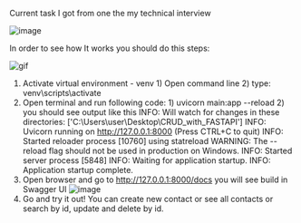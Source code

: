 Current task I got from one the my technical interview

![image](https://user-images.githubusercontent.com/80515538/159109610-8c232eeb-6c04-4f11-8c27-6e1f16580a51.png)


In order to see how It works you should do this steps:

![gif](https://user-images.githubusercontent.com/80515538/159109543-7dd79163-c007-42d0-bb30-5f94a7e62e58.gif)

1) Activate virtual environment - venv
        1) Open command line
        2) type: venv\scripts\activate
2) Open terminal and run following code:
        1) uvicorn main:app --reload
        2) you should see output like this
                  INFO:     Will watch for changes in these directories: ['C:\\Users\\user\\Desktop\\CRUD_with_FASTAPI']
                  INFO:     Uvicorn running on http://127.0.0.1:8000 (Press CTRL+C to quit)
                  INFO:     Started reloader process [10760] using statreload
                  WARNING:  The --reload flag should not be used in production on Windows.
                  INFO:     Started server process [5848]
                  INFO:     Waiting for application startup.
                  INFO:     Application startup complete.
3) Open browser and go to http://127.0.0.1:8000/docs you will see build in Swagger UI 
        ![image](https://user-images.githubusercontent.com/80515538/159106889-08862363-f758-4b5a-9dad-b3e63d373f8e.png)
4) Go and try it out! You can create new contact or see all contacts or search by id, update and delete by id. 
